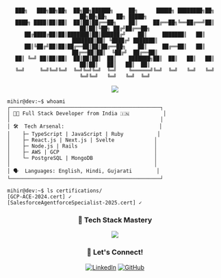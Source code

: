 <div align="center">
  
```ascii
███╗   ███╗██╗██╗  ██╗██╗██████╗     ██╗      █████╗ ████████╗██╗  ██╗██╗██╗   ██╗ █████╗ 
████╗ ████║██║██║  ██║██║██╔══██╗    ██║     ██╔══██╗╚══██╔══╝██║  ██║██║╚██╗ ██╔╝██╔══██╗
██╔████╔██║██║███████║██║██████╔╝    ██║     ███████║   ██║   ███████║██║ ╚████╔╝ ███████║
██║╚██╔╝██║██║██╔══██║██║██╔══██╗    ██║     ██╔══██║   ██║   ██╔══██║██║  ╚██╔╝  ██╔══██║
██║ ╚═╝ ██║██║██║  ██║██║██║  ██║    ███████╗██║  ██║   ██║   ██║  ██║██║   ██║   ██║  ██║
╚═╝     ╚═╝╚═╝╚═╝  ╚═╝╚═╝╚═╝  ╚═╝    ╚══════╝╚═╝  ╚═╝   ╚═╝   ╚═╝  ╚═╝╚═╝   ╚═╝   ╚═╝  ╚═╝
```

<img src="https://img.shields.io/badge/Status-Coding%20in%20Progress-brightgreen"/>
</div>

```console
mihir@dev:~$ whoami
┌─────────────────────────────────────────────────┐
│ 👨‍💻 Full Stack Developer from India 🇮🇳           │
│                                                 │
│ 🛠️  Tech Arsenal:                               │
│    ├─ TypeScript | JavaScript | Ruby           │
│    ├─ React.js | Next.js | Svelte             │
│    ├─ Node.js | Rails                         │
│    ├─ AWS | GCP                               │
│    └─ PostgreSQL | MongoDB                    │
│                                               │
│ 🗣️  Languages: English, Hindi, Gujarati        │
└─────────────────────────────────────────────────┘

mihir@dev:~$ ls certifications/
[GCP-ACE-2024.cert] ✓
[SalesforceAgentforceSpecialist-2025.cert] ✓
```

<div align="center">
  
### 🚀 Tech Stack Mastery

<img src="https://skillicons.dev/icons?i=ts,nodejs,react,nextjs,svelte,rails,aws,gcp,jest,prisma" />

### 🤝 Let's Connect!

[![LinkedIn](https://img.shields.io/badge/LinkedIn-mihirlathiya5-blue?style=flat&logo=linkedin)](https://www.linkedin.com/in/mihirlathiya5/)
[![GitHub](https://img.shields.io/badge/GitHub-MihirLathiya510-black?style=flat&logo=github)](https://github.com/MihirLathiya510)

</div>
